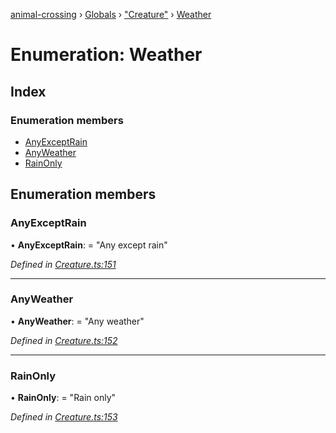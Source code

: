[animal-crossing](../README.md) › [Globals](../globals.md) › ["Creature"](../modules/_creature_.md) › [Weather](_creature_.weather.md)

# Enumeration: Weather

## Index

### Enumeration members

* [AnyExceptRain](_creature_.weather.md#anyexceptrain)
* [AnyWeather](_creature_.weather.md#anyweather)
* [RainOnly](_creature_.weather.md#rainonly)

## Enumeration members

###  AnyExceptRain

• **AnyExceptRain**: = "Any except rain"

*Defined in [Creature.ts:151](https://github.com/Norviah/animal-crossing/blob/415ee2a/module/types/Creature.ts#L151)*

___

###  AnyWeather

• **AnyWeather**: = "Any weather"

*Defined in [Creature.ts:152](https://github.com/Norviah/animal-crossing/blob/415ee2a/module/types/Creature.ts#L152)*

___

###  RainOnly

• **RainOnly**: = "Rain only"

*Defined in [Creature.ts:153](https://github.com/Norviah/animal-crossing/blob/415ee2a/module/types/Creature.ts#L153)*
